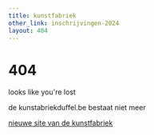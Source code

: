 ```yaml
---
title: kunstfabriek
other_link: inschrijvingen-2024
layout: 404
---
```


<main>
    <div class="fourofour row">
       <div class="fourofour-wrap">
            <h1>404</h1>
            <div class="spacer"></div>
            <p>looks like you're lost</p>
            <div class="spacer"></div>
            <p>de kunstabriekduffel.be bestaat niet meer</p>
       </div>
    </div>
    <div class="fourofour__title">
      <a href="https://www.duffel.be/DeKunstfabriek">nieuwe site van de kunstfabriek</a>
    </div>
</main>
